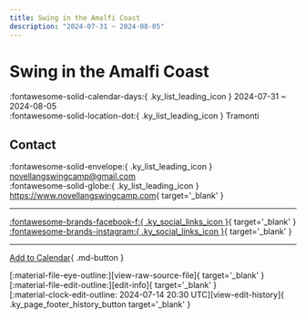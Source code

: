 ```yaml
---
title: Swing in the Amalfi Coast
description: "2024-07-31 ~ 2024-08-05"
---
```


# Swing in the Amalfi Coast 

:fontawesome-solid-calendar-days:{ .ky_list_leading_icon } 2024-07-31 ~ 2024-08-05  
:fontawesome-solid-location-dot:{ .ky_list_leading_icon } Tramonti  

## Contact

:fontawesome-solid-envelope:{ .ky_list_leading_icon } <novellangswingcamp@gmail.com>  
:fontawesome-solid-globe:{ .ky_list_leading_icon } <https://www.novellangswingcamp.com>{ target='_blank' }  

---

 [:fontawesome-brands-facebook-f:{ .ky_social_links_icon }](https://www.facebook.com/novellangswingcamp){ target='_blank' } [:fontawesome-brands-instagram:{ .ky_social_links_icon }](https://instagram.com/novellangswingcamp){ target='_blank' }

---

[Add to Calendar](https://swing.news/ics/en/2024/it/swing-in-the-amalfi-coast-2024.ics){ .md-button }

<div class="ky_page_footer" markdown>
<div class="ky_page_footer_trailing" markdown="span">
[:material-file-eye-outline:][view-raw-source-file]{ target='_blank' }
[:material-file-edit-outline:][edit-info]{ target='_blank' }
</div>
<div class="ky_page_footer_leading" markdown="span">
[:material-clock-edit-outline: 2024-07-14 20:30 UTC][view-edit-history]{ .ky_page_footer_history_button target='_blank' }
</div>
</div>

[view-raw-source-file]: https://github.com/swingdance/events/blob/main/2024/it/swing-in-the-amalfi-coast-2024.json "View Raw Source File"
[edit-info]: https://github.com/swingdance/events/issues/new?assignees=&labels=update+event&projects=&template=03-update_entity.yml&title=%5B2024%2Fit%5D%20Swing%20in%20the%20Amalfi%20Coast&region=it&year=2024&id=swing-in-the-amalfi-coast-2024&name=Swing%20in%20the%20Amalfi%20Coast&org_id= "Edit Info"

[view-edit-history]: https://github.com/swingdance/events/commits/main/2024/it/swing-in-the-amalfi-coast-2024.json "View Edit History"
